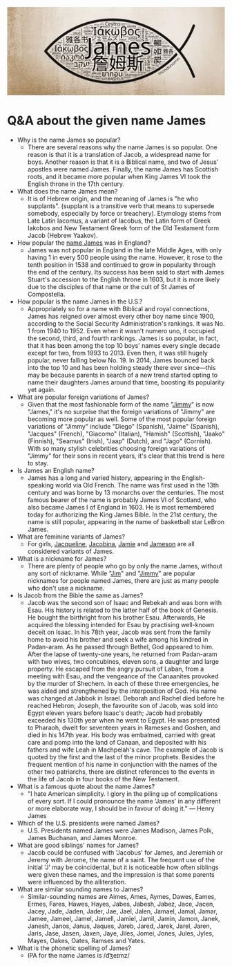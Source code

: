 ![image](/James.jpg)

# Q&A about the given name James
- Why is the name James so popular?
  - There are several reasons why the name James is so popular. One reason is that it is a translation of Jacob, a widespread name for boys. Another reason is that it is a Biblical name, and two of Jesus' apostles were named James. Finally, the name James has Scottish roots, and it became more popular when King James VI took the English throne in the 17th century.
- What does the name James mean?
  - It is of Hebrew origin, and the meaning of James is "he who supplants". (supplant is a transitive verb that means to supersede somebody, especially by force or treachery). Etymology stems from Late Latin Iacomus, a variant of Iacobus, the Latin form of Greek Iakobos and New Testament Greek form of the Old Testament form Jacob (Hebrew Yaakov).
- How popular the [name James](https://mondonomo.ai/forename/james) was in England?
  - James was not popular in England in the late Middle Ages, with only having 1 in every 500 people using the name. However, it rose to the tenth position in 1538 and continued to grow in popularity through the end of the century. Its success has been said to start with James Stuart's accession to the English throne in 1603, but it is more likely due to the disciples of that name or the cult of St James of Compostella.
- How popular is the name James in the U.S.?
  - Appropriately so for a name with Biblical and royal connections, James has reigned over almost every other boy name since 1900, according to the Social Security Administration's rankings. It was No. 1 from 1940 to 1952. Even when it wasn't numero uno, it occupied the second, third, and fourth rankings. James is so popular, in fact, that it has been among the top 10 boys' names every single decade except for two, from 1993 to 2013. Even then, it was still hugely popular, never falling below No. 19. In 2014, James bounced back into the top 10 and has been holding steady there ever since—this may be because parents in search of a new trend started opting to name their daughters James around that time, boosting its popularity yet again.
- What are popular foreign variations of James?
  - Given that the most fashionable form of the name "[Jimmy](https://mondonomo.ai/forename/jimmy)" is now "James," it's no surprise that the foreign variations of "Jimmy" are becoming more popular as well. Some of the most popular foreign variations of "Jimmy" include "Diego" (Spanish), "Jaime" (Spanish), "Jacques" (French), "Giacomo" (Italian), "Hamish" (Scottish), "Jaako" (Finnish), "Seamus" (Irish), "Jaap" (Dutch), and "Jago" (Cornish). With so many stylish celebrities choosing foreign variations of "Jimmy" for their sons in recent years, it's clear that this trend is here to stay.
- Is James an English name?
  - James has a long and varied history, appearing in the English-speaking world via Old French. The name was first used in the 13th century and was borne by 13 monarchs over the centuries. The most famous bearer of the name is probably James VI of Scotland, who also became James I of England in 1603. He is most remembered today for authorizing the King James Bible. In the 21st century, the name is still popular, appearing in the name of basketball star LeBron James.
- What are feminine variants of James?
  - For girls, [Jacqueline](https://mondonomo.ai/forename/Jacqueline), [Jacobina]([Jacqueline](https://mondonomo.ai/forename/Jacobina)), [Jamie](https://mondonomo.ai/forename/Jamie) and [Jameson](https://mondonomo.ai/forename/Jameson) are all considered variants of James.
- What is a nickname for James?
  - There are plenty of people who go by only the name James, without any sort of nickname. While "[Jim](https://mondonomo.ai/forename/jim)" and "[Jimmy](https://mondonomo.ai/forename/jimmy)" are popular nicknames for people named James, there are just as many people who don't use a nickname.
- Is Jacob from the Bible the same as James?
  - Jacob was the second son of Isaac and Rebekah and was born with Esau. His history is related to the latter half of the book of Genesis. He bought the birthright from his brother Esau. Afterwards, He acquired the blessing intended for Esau by practising well-known deceit on Isaac. In his 78th year, Jacob was sent from the family home to avoid his brother and seek a wife among his kindred in Padan-aram. As he passed through Bethel, God appeared to him. After the lapse of twenty-one years, he returned from Padan-aram with two wives, two concubines, eleven sons, a daughter and large property. He escaped from the angry pursuit of Laban, from a meeting with Esau, and the vengeance of the Canaanites provoked by the murder of Shechem. In each of these three emergencies, he was aided and strengthened by the interposition of God. His name was changed at Jabbok in Israel. Deborah and Rachel died before he reached Hebron; Joseph, the favourite son of Jacob, was sold into Egypt eleven years before Isaac's death; Jacob had probably exceeded his 130th year when he went to Egypt. He was presented to Pharaoh, dwelt for seventeen years in Rameses and Goshen, and died in his 147th year. His body was embalmed, carried with great care and pomp into the land of Canaan, and deposited with his fathers and wife Leah in Machpelah's cave. The example of Jacob is quoted by the first and the last of the minor prophets. Besides the frequent mention of his name in conjunction with the names of the other two patriarchs, there are distinct references to the events in the life of Jacob in four books of the New Testament.
- What is a famous quote about the name James?
  - "I hate American simplicity. I glory in the piling up of complications of every sort. If I could pronounce the name 'James' in any different or more elaborate way, I should be in favour of doing it." — Henry James
- Which of the U.S. presidents were named James?
  - U.S. Presidents named James were James Madison, James Polk, James Buchanan, and James Monroe.
- What are good siblings' names for James?
  - Jacob could be confused with 'Jacobus' for James, and Jeremiah or Jeremy with Jerome, the name of a saint. The frequent use of the initial 'J' may be coincidental, but it is noticeable how often siblings were given these names, and the impression is that some parents were influenced by the alliteration.
- What are similar sounding names to James?
  - Similar-sounding names are Aimes, Ames, Aymes, Dawes, Eames, Ermes, Fares, Hawes, Hayes, Jabes, Jabesh, Jabez, Jace, Jacen, Jacey, Jade, Jaden, Jader, Jae, Jael, Jalen, Jamael, Jamal, Jamar, Jamee, Jameel, Jamel, Jamell, Jamiel, Jamil, Jamin, Jamon, Janek, Janesh, Janos, Janus, Jaques, Jareb, Jared, Jarek, Jarel, Jaren, Jaris, Jase, Jasen, Jaxen, Jaye, Jiles, Jomei, Jones, Jules, Jyles, Mayes, Oakes, Oates, Ramses and Yates.
- What is the phonetic spelling of James?
  - IPA for the name James is /d͡ʒeɪmz/
